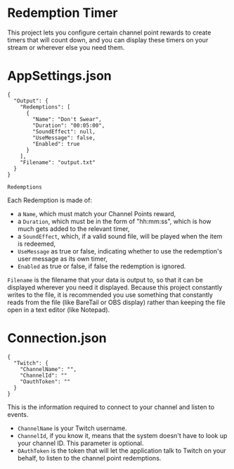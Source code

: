 # Redemption Timer
This project lets you configure certain channel point rewards to create timers that will count down, and you can display these timers on your stream or wherever else you need them.

# AppSettings.json
```
{
  "Output": {
    "Redemptions": [
      {
        "Name": "Don't Swear",
        "Duration": "00:05:00",
        "SoundEffect": null,
        "UseMessage": false,
        "Enabled": true
      }
    ],
    "Filename": "output.txt"
  }
}
```
`Redemptions`

Each Redemption is made of:
- a `Name`, which must match your Channel Points reward,
- a `Duration`, which must be in the form of "hh:mm:ss", which is how much gets added to the relevant timer,
- a `SoundEffect`, which, if a valid sound file, will be played when the item is redeemed,
- `UseMessage` as true or false, indicating whether to use the redemption's user message as its own timer,
- `Enabled` as true or false, if false the redemption is ignored.

`Filename` is the filename that your data is output to, so that it can be displayed wherever you need it displayed.  Because this project constantly writes to the file, it is recommended you use something that constantly reads from the file (like BareTail or OBS display) rather than keeping the file open in a text editor (like Notepad).

# Connection.json
```
{
  "Twitch": {
    "ChannelName": "",
    "ChannelId": ""
    "OauthToken": ""
  }
}
```

This is the information required to connect to your channel and listen to events.
- `ChannelName` is your Twitch username.
- `ChannelId`, if you know it, means that the system doesn't have to look up your channel ID.  This parameter is optional.
- `OAuthToken` is the token that will let the application talk to Twitch on your behalf, to listen to the channel point redemptions.
